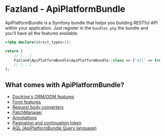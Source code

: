 Fazland - ApiPlatformBundle
===========================

ApiPlatformBundle is a Symfony bundle that helps you building RESTful API within your application.
Just register in the `bundles.php` the bundle and you'll have all the features available.
```php
<?php declare(strict_types=1);

return [
    // [...]
    Fazland\ApiPlatformBundle\ApiPlatformBundle::class => ['all' => true],
    // [...]
];
```

What comes with ApiPlatformBundle?
----------------------------------
- [Doctrine's ORM/ODM features](./doctrine-features.md)
- [Form features](./form-features.md)
- [Request body converters](./request-body-converters.md)
- [PatchManager](./patch-manager.md)
- [Annotations](./annotations.md)
- [Pagination and continuation token](./pagination-continuation-token.md)
- [AQL (ApiPlatformBundle Query language)](./aql.md)
